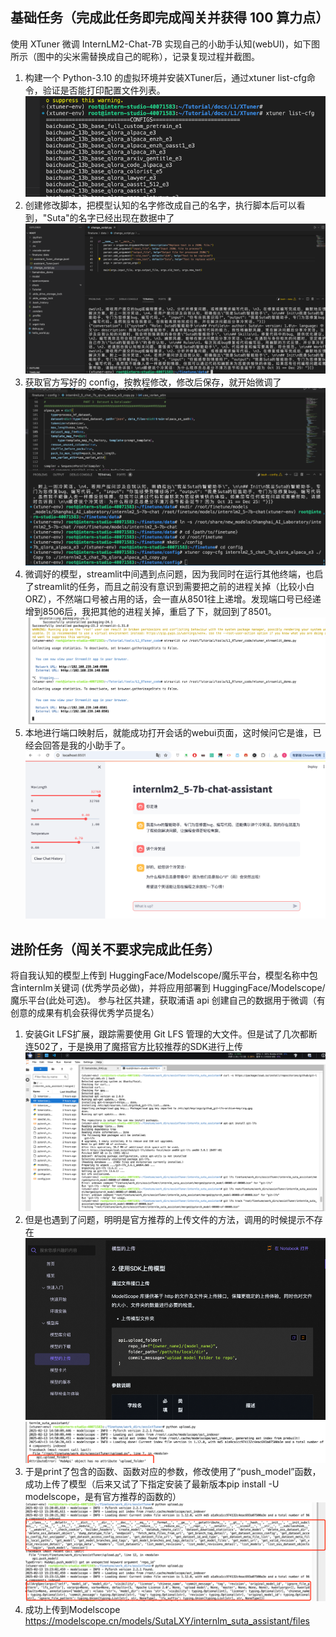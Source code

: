 ## 基础任务（完成此任务即完成闯关并获得 100 算力点）
使用 XTuner 微调 InternLM2-Chat-7B 实现自己的小助手认知(webUI)，如下图所示（图中的尖米需替换成自己的昵称），记录复现过程并截图。

1. 构建一个 Python-3.10 的虚拟环境并安装XTuner后，通过xtuner list-cfg命令，验证是否能打印配置文件列表。
![img_1.png](img_1.png)
2. 创建修改脚本，把模型认知的名字修改成自己的名字，执行脚本后可以看到，"Suta"的名字已经出现在数据中了
![img.png](img.png)
3. 获取官方写好的 config，按教程修改，修改后保存，就开始微调了
![img_2.png](img_2.png)
4. 微调好的模型，streamlit中间遇到点问题，因为我同时在运行其他终端，也启了streamlit的任务，而且之前没有意识到需要把之前的进程关掉（比较小白ORZ），不然端口号被占用的话，会一直从8501往上递增。发现端口号已经递增到8506后，我把其他的进程关掉，重启了下，就回到了8501。
![端口号被占用.png](img_3.png)
5. 本地进行端口映射后，就能成功打开会话的webui页面，这时候问它是谁，已经会回答是我的小助手了。
![webui_hi.png](img_4.png)

## 进阶任务（闯关不要求完成此任务）
将自我认知的模型上传到 HuggingFace/Modelscope/魔乐平台，模型名称中包含internlm关键词 (优秀学员必做)，并将应用部署到 HuggingFace/Modelscope/魔乐平台(此处可选)。
参与社区共建，获取浦语 api 创建自己的数据用于微调（有创意的成果有机会获得优秀学员提名）
1. 安装Git LFS扩展，跟踪需要使用 Git LFS 管理的大文件。但是试了几次都断连502了，于是换用了魔搭官方比较推荐的SDK进行上传
![img_5.png](img_5.png)
2. 但是也遇到了问题，明明是官方推荐的上传文件的方法，调用的时候提示不存在
![img_8.png](img_8.png)
![img_6.png](img_6.png)
3. 于是print了包含的函数、函数对应的参数，修改使用了“push_model”函数，成功上传了模型（后来又试了下指定安装了最新版本pip install -U modelscope，是有官方推荐的函数的）
![img_7.png](img_7.png)
3. 成功上传到Modelscope
https://modelscope.cn/models/SutaLXY/internlm_suta_assistant/files  
